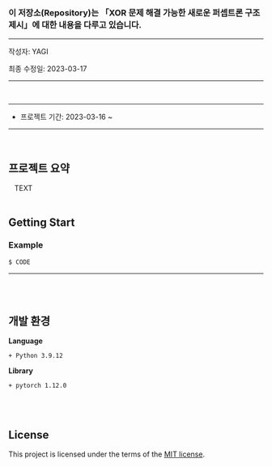 

<br><br>

### 이 저장소(Repository)는 「XOR 문제 해결 가능한 새로운 퍼셉트론 구조 제시」에 대한 내용을 다루고 있습니다.

***
작성자: YAGI<br>

최종 수정일: 2023-03-17
***

<br>

***
+ 프로젝트 기간: 2023-03-16 ~
***
<br>

## 프로젝트 요약
&nbsp;&nbsp;
TEXT
<br><br>

## Getting Start

### Example
```python
$ CODE
```

***
<br><br>


## 개발 환경
**Language**

    + Python 3.9.12

    
**Library**

    + pytorch 1.12.0

<br><br>

## License
This project is licensed under the terms of the [MIT license](https://github.com/YAGI0423/triquetron/blob/main/LICENSE).
